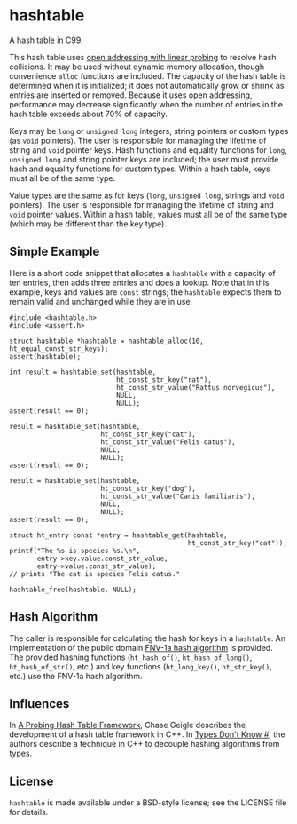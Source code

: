 hashtable
=========

A hash table in C99.

This hash table uses [open addressing with linear probing][1] to resolve hash 
collisions. It may be used without dynamic memory allocation, though 
convenience `alloc` functions are included. The capacity of the hash table is 
determined when it is initialized; it does not automatically grow or shrink as 
entries are inserted or removed. Because it uses open addressing, performance 
may decrease significantly when the number of entries in the hash table exceeds 
about 70% of capacity.

Keys may be `long` or `unsigned long` integers, string pointers or custom types 
(as `void` pointers). The user is responsible for managing the lifetime of 
string and `void` pointer keys. Hash functions and equality functions for 
`long`, `unsigned long` and string pointer keys are included; the user must 
provide hash and equality functions for custom types. Within a hash table, keys 
must all be of the same type.

Value types are the same as for keys (`long`, `unsigned long`, strings and 
`void` pointers). The user is responsible for managing the lifetime of string 
and `void` pointer values. Within a hash table, values must all be of the same 
type (which may be different than the key type).

Simple Example
--------------
Here is a short code snippet that allocates a `hashtable` with a capacity of
ten entries, then adds three entries and does a lookup.  Note that in this 
example, keys and values are `const` strings; the `hashtable` expects them to
remain valid and unchanged while they are in use.
    
    #include <hashtable.h>
    #include <assert.h>
    
    struct hashtable *hashtable = hashtable_alloc(10, ht_equal_const_str_keys);
    assert(hashtable);

    int result = hashtable_set(hashtable, 
                               ht_const_str_key("rat"),
                               ht_const_str_value("Rattus norvegicus"),
                               NULL, 
                               NULL);
    assert(result == 0);

    result = hashtable_set(hashtable, 
                           ht_const_str_key("cat"),
                           ht_const_str_value("Felis catus"), 
                           NULL, 
                           NULL);
    assert(result == 0);

    result = hashtable_set(hashtable, 
                           ht_const_str_key("dog"),
                           ht_const_str_value("Canis familiaris"), 
                           NULL, 
                           NULL);
    assert(result == 0);

    struct ht_entry const *entry = hashtable_get(hashtable,
                                                 ht_const_str_key("cat"));
    printf("The %s is species %s.\n",
           entry->key.value.const_str_value, 
           entry->value.const_str_value);
    // prints "The cat is species Felis catus."
    
    hashtable_free(hashtable, NULL);

Hash Algorithm
--------------
The caller is responsible for calculating the hash for keys in a `hashtable`.
An implementation of the public domain [FNV-1a hash algorithm][2] is provided.
The provided hashing functions (`ht_hash_of()`, `ht_hash_of_long()`,
`ht_hash_of_str()`, etc.) and key functions (`ht_long_key()`, `ht_str_key()`, 
etc.) use the FNV-1a hash algorithm.

Influences
----------
In [A Probing Hash Table Framework][3], Chase Geigle describes the development of a hash table framework in C++.
In [Types Don't Know #][4], the authors describe a technique in C++ to decouple hashing algorithms from types.

License
-------
`hashtable` is made available under a BSD-style license; see the LICENSE file 
for details.


[1]: https://en.wikipedia.org/wiki/Hash_table#Open_addressing "Open Addressing"
[2]: http://www.isthe.com/chongo/tech/comp/fnv/index.html "FNV Hash"
[3]: https://chara.cs.illinois.edu/sites/cgeigle/blog/2016/01/29/a-probing-hash-table-framework/ "A Probing Hash Table Framework"
[4]: https://isocpp.org/files/papers/n3980.html#generalpurpose "Types Don't Know #"
